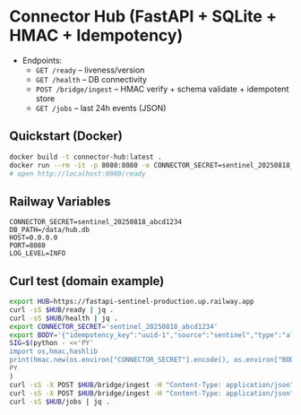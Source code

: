 # Connector Hub (FastAPI + SQLite + HMAC + Idempotency)

- Endpoints:
  - `GET /ready` – liveness/version
  - `GET /health` – DB connectivity
  - `POST /bridge/ingest` – HMAC verify + schema validate + idempotent store
  - `GET /jobs` – last 24h events (JSON)

## Quickstart (Docker)

```bash
docker build -t connector-hub:latest .
docker run --rm -it -p 8080:8080 -e CONNECTOR_SECRET=sentinel_20250818_abcd1234 -v $(pwd)/data:/data connector-hub:latest
# open http://localhost:8080/ready
```

## Railway Variables
```
CONNECTOR_SECRET=sentinel_20250818_abcd1234
DB_PATH=/data/hub.db
HOST=0.0.0.0
PORT=8080
LOG_LEVEL=INFO
```

## Curl test (domain example)
```bash
export HUB=https://fastapi-sentinel-production.up.railway.app
curl -sS $HUB/ready | jq .
curl -sS $HUB/health | jq .
export CONNECTOR_SECRET='sentinel_20250818_abcd1234'
export BODY='{"idempotency_key":"uuid-1","source":"sentinel","type":"alert.market","priority":"high","timestamp":"2025-08-25T10:44:31.816912","payload":{"rule":"iv_spike","index":"KOSPI200","level":"LV2","metrics":{"dK200":1.6,"dVIX":7.2}}}'
SIG=$(python - <<'PY'
import os,hmac,hashlib
print(hmac.new(os.environ["CONNECTOR_SECRET"].encode(), os.environ["BODY"].encode(), hashlib.sha256).hexdigest())
PY
)
curl -sS -X POST $HUB/bridge/ingest -H "Content-Type: application/json" -H "X-Signature: $SIG" -H "Idempotency-Key: uuid-1" --data "$BODY" | jq .
curl -sS -X POST $HUB/bridge/ingest -H "Content-Type: application/json" -H "X-Signature: $SIG" -H "Idempotency-Key: uuid-1" --data "$BODY" | jq .
curl -sS $HUB/jobs | jq .
```
